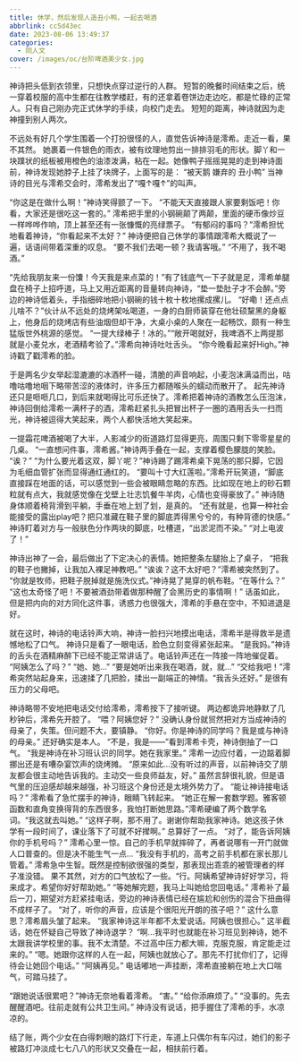 ```yaml
---
title: 休学，然后发现人造丑小鸭，一起去喝酒
abbrlink: cc5d43ec
date: 2023-08-06 13:49:37
categories:
  - 同人文
cover: /images/oc/台阶啤酒美少女.jpg
---
```

神诗把头低到衣领里，只想快点穿过逆行的人群。
短暂的晚餐时间结束之后，统一穿着校服的高中生都在往教学楼赶，有的还拿着卷饼边走边吃，都是忙碌的正常人。只有自己刚办完正式休学的手续，向校门走去。
短短的距离，神诗就因为走神撞到别人两次。

不远处有好几个学生围着一个打扮很怪的人，直觉告诉神诗是澪希。走近一看，果不其然。
她裹着一件银色的雨衣，被有纹理地剪出一排排羽毛的形状。脚丫和一块蹼状的纸板被用橙色的油漆泼满，粘在一起。她像鸭子摇摇晃晃的走到神诗面前，神诗发现她脖子上挂了块牌子，上面写的是：
“被天鹅 嫌弃的 丑小鸭”
当神诗的目光与澪希交会时，澪希发出了“嘎↑嘎↑”的叫声。

“你这是在做什么啊！”神诗笑得颤了一下。
“不能天天直接跟人家要剩饭吧！你看，大家还是很吃这一套的。”
澪希把手里的小钢碗颠了两颠，里面的硬币像炒豆一样哗哗作响，顶上甚至还有一张慷慨的亮绿票子。
“有郁闷的事吗？”澪希担忧地看着神诗，“你看起来不太好？”
神诗便把自己休学的事情跟澪希大概说了一遍，话语间带着深重的叹息。
“要不我们去喝一顿？我请客哦。”
“不用了，我不喝酒。”

“先给我朋友来一份馕！今天我是来点菜的！”有了钱底气一下子就是足，澪希单腿盘在椅子上招呼道，马上又用近距离的音量转向神诗，“垫一垫肚子才不会醉。”旁边的神诗低着头，手指细碎地把小钢碗的钱十枚十枚地摞成摞儿。
“好嘞！还点点儿啥不？”伙计从不远处的烧烤架吆喝道，一身的白厨师装穿在他壮硕黧黑的身躯上，他身后的烧烤店有些油烟但却干净，大桌小桌的人聚在一起畅饮，颇有一种生猛版世外桃源的感觉。
“一提大绿棒子！冰的。”“敞开喝就好，我啤酒不上两提那就是小麦兑水，老酒精考验了。”澪希向神诗吐吐舌头。
“你今晚看起来好High。”神诗戳了戳澪希的脸。

于是两名少女举起湿漉漉的冰酒杯一碰，清脆的声音响起，小麦泡沫满溢而出，咕噜咕噜地咽下略带苦涩的液体时，许多压力都随喉头的蠕动而散开了。
起先神诗还只是咂咂几口，到后来就喝得比可乐还快了。澪希把着神诗的酒教怎么压泡沫，神诗回倒给澪希一满杯子的酒，澪希赶紧扎头把冒出杯子一圈的酒用舌头一扫而光，神诗被逗得大笑起来，两个人都快活地大笑起来。

一提霜花啤酒被喝了大半，人影减少的街道路灯显得更亮，周围只剩下零零星星的几桌。
“一直想问件事，澪希酱。”神诗两手叠在一起，支撑着樱色朦胧的笑脸。
“诶？”
“为什么要光着这双，脚丫呢？”神诗踢了踢澪希桌下晃荡的那只脚，它因为毛细血管扩张而显得通红通红的。
“要叫十寸大红莲啦。”澪希开玩笑道，“脚底直接踩在地面的话，可以感觉到一些会被眼睛忽略的东西。比如现在地上的砂石颗粒就有点大，我就感觉像在戈壁上壮志饥餐牛羊肉，心情也变得豪放了。”
神诗随身体顺着椅背滑到平躺，手垂在地上划了划，是真的。
“还有就是，也算一种社会能接受的露出play吧？把只准藏在鞋子里的脚底弄得黑兮兮的，有种背德的快感。”
神诗盯着对方与一般肤色分作两块的脚底，吐槽道，“出淤泥而不染。”
“对上电波了！”

神诗出神了一会，最后做出了下定决心的表情。她把整条左腿抬上了桌子，
“把我的鞋子也撇掉，让我加入裸足神教吧。”
“诶诶？这不太好吧？”澪希被突然到了。
“你就是牧师，把鞋子脱掉就是施洗仪式。”神诗晃了晃穿的帆布鞋。“在等什么？”
“这也太奇怪了吧！不要被酒劲带着做那种醒了会黑历史的事情啊！”
话虽如此，但是把内向的对方同化这件事，诱惑力也很强大，澪希的手悬在空中，不知进退是好。

就在这时，神诗的电话铃声大响，神诗一脸扫兴地摸出电话，澪希半是得救半是遗憾地松了口气。
神诗只是看了一眼电话，脸色立刻变得紧张起来。
“是我妈。”神诗的舌头在酒精麻醉下已经不能正常讲话了。电话铃声还在一阵接一阵地催促着。
“阿姨怎么了吗？”
“她、她...”
“要是她听出来我在喝酒，就，就...”
“交给我吧！”澪希突然站起身来，迅速揉了几把脸，揉出一副端正的神情。“我舌头还好。”
是很有压力的父母吧。

神诗略带不安地把电话交付给澪希，澪希按下了接听键。
两边都诡异地静默了几秒钟后，澪希先开腔了。
“喂？阿姨您好？”
没确认身份就贸然把对方当成神诗的母亲了，失策。但问题不大，要镇静。
“你好。你是神诗的同学吗？我是或与神诗的母亲。”
还好确实是本人。
“不是，我是——”看到澪希卡壳，神诗倒抽了一口气。
“我是神诗在补习班认识的同学。她在我家里。”
澪希一边应付着，一边踮着脚挪出还是有嘈杂宴饮声的烧烤摊。
“原来如此...没有听过的声音，以前神诗交了朋友都会很主动地告诉我的。主动交一些良师益友，好。”
虽然言辞很礼貌，但是语气里的压迫感却越来越强，补习班这个身份还是太境外势力了。
“能让神诗接电话吗？”
澪希看了急忙摆手的神诗，眼睛飞转起来。
“她正在解一套数学题。雅客顿函数和直角变换得背的东西很多，我怕打断她思路。”澪希硬编了两个数学名词。“我这就去叫她。”
“这样子啊，那不用了。谢谢你帮助我家神诗。她这孩子休学有一段时间了，课业落下了可就不好撵啊。”
总算好了一点。
“对了，能告诉阿姨你的手机号吗？”
澪希心里一惊。自己的手机早就摔碎了，再者说哪有一开门就做人口普查的。但是决不能生气一点...
“我没有手机的，高考之前手机都在家长那儿管着。”
澪希急中生智。既然是控制欲很强的类型，那表现出乖乖的被管理者的样子准没错。
果不其然，对方的口气放松了一些。“行。阿姨希望神诗好好学习，将来成才。希望你好好帮助她。”
“等她解完题，我马上叫她给您回电话。”
澪希补了最后一刀，期望对方赶紧挂电话，旁边的神诗表情已经在尴尬和创伤的混合下扭曲得不成样子了。
“对了，听你的声音，应该是个很阳光开朗的孩子吧？”
这什么意思？澪希眉头皱了起来。
“我家神诗这半年都不太爱说话。阿姨也很担心。”
这半截话，她在怀疑自己导致了神诗退学？
“啊...我平时也就能在补习班见到神诗，她不太跟我讲学校里的事。我不太清楚。不过高中压力都大嘛，克服克服，肯定能走过来的。”
“嗯。她跟你这样的人在一起，阿姨也就放心了。那先不打扰你们了，记得待会让她回个电话。”
“阿姨再见。”
电话嘟地一声挂断，澪希直接躺在地上大口喘气，可踏马挂了。

“跟她说话很累吧？”神诗无奈地看着澪希。
“害。”
“给你添麻烦了。”
“没事的。先去醒醒酒吧。往前走就有公共卫生间。”
神诗没有说话，把手握住了澪希的手，水凉凉的。

结了账，两个少女在白得刺眼的路灯下行走，车道上只偶尔有车闪过，她们的影子被路灯冲淡成七七八八的形状又交叠在一起，相扶前行着。
